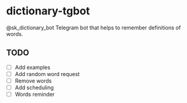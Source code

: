 # dictionary-tgbot

@sk_dictionary_bot
Telegram bot that helps to remember definitions of words.

## TODO

- [ ] Add examples
- [ ] Add random word request
- [ ] Remove words
- [ ] Add scheduling
- [ ] Words reminder
